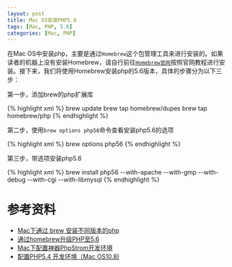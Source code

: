 ```yaml
---
layout: post
title: Mac OS安装PHP5.6
tags: [Mac, PHP, 5.6]
categories: [Mac, PHP]
---
```






在Mac OS中安装php，主要是通过`Homebrew`这个包管理工具来进行安装的。如果读者的机器上没有安装Homebrew，请自行前往[`Homebrew官网`](http://brew.sh/)按照官网教程进行安装。接下来，我们将使用Homebrew安装php的5.6版本，具体的步骤分为以下三步：


第一步，添加brew的php扩展库

{% highlight xml %}
brew update
brew tap homebrew/dupes
brew tap homebrew/php
{% endhighlight %}


第二步，使用`brew options php56`命令查看安装php5.6的选项

{% highlight xml %}
brew options php56
{% endhighlight %}


第三步，带选项安装php5.6

{% highlight xml %}
brew install php56 --with-apache --with-gmp --with-debug --with-cgi --with-libmysql
{% endhighlight %}


# 参考资料

+ [Mac下通过 brew 安装不同版本的php](http://www.piaoyi.org/php/Mac-brew-php.html)
+ [通过homebrew升级PHP至5.6](http://levi.yii.so/archives/3634)
+ [Mac下配置神器PhpStrom开发环境](http://www.ifun.cc/blog/2014/02/09/macxia-pei-zhi-shen-qi-phpstromkai-fa-huan-jing/)
+ [配置PHP5.4 开发环境（Mac OS10.8)](http://geekblog.zhaoyan.me/%E9%85%8D%E7%BD%AEphp5-4-%E5%BC%80%E5%8F%91%E7%8E%AF%E5%A2%83%EF%BC%88mac-os10-8/#.Vm-J1xp97ow)